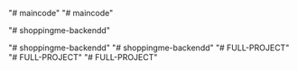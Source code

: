 "# maincode" 
"# maincode" 





<!-- http://localhost:5006/api -->"# shoppingme-backendd" 
"# shoppingme-backendd" 
"# shoppingme-backendd" 
"# FULL-PROJECT" 
"# FULL-PROJECT" 
"# FULL-PROJECT" 
